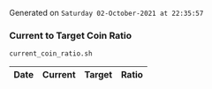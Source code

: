Generated on `Saturday 02-October-2021 at 22:35:57`

### Current to Target Coin Ratio
`current_coin_ratio.sh`

Date|Current|Target|Ratio
---|---|---|---
